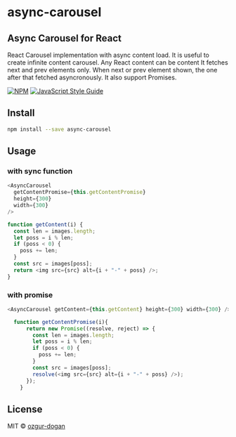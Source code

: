 # async-carousel

## Async Carousel for React

React Carousel implementation with async content load.
It is useful to create infinite content carousel.
Any React content can be content
It fetches next and prev elements only. When next or prev element shown, the one after that fetched asyncronously.
It also support Promises.

[![NPM](https://img.shields.io/npm/v/async-carousel.svg)](https://www.npmjs.com/package/async-carousel) [![JavaScript Style Guide](https://img.shields.io/badge/code_style-standard-brightgreen.svg)](https://standardjs.com)

## Install

```bash
npm install --save async-carousel
```

## Usage

### with sync function

```javascript
<AsyncCarousel
  getContentPromise={this.getContentPromise}
  height={300}
  width={300}
/>
```

```javascript
function getContent(i) {
  const len = images.length;
  let poss = i % len;
  if (poss < 0) {
    poss += len;
  }
  const src = images[poss];
  return <img src={src} alt={i + "-" + poss} />;
}
```

### with promise

```javascript
<AsyncCarousel getContent={this.getContent} height={300} width={300} />
```

```javascript
  function getContentPromise(i){
      return new Promise((resolve, reject) => {
        const len = images.length;
        let poss = i % len;
        if (poss < 0) {
          poss += len;
        }
        const src = images[poss];
        resolve(<img src={src} alt={i + "-" + poss} />);
      });
    }
```

## License

MIT © [ozgur-dogan](https://github.com/ozgur-dogan)
